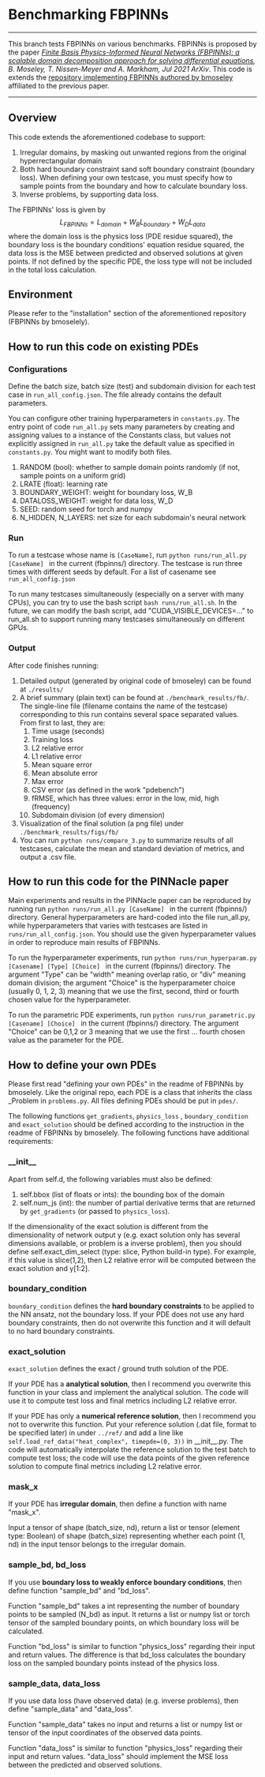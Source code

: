 # Benchmarking FBPINNs
---

This branch tests FBPINNs on various benchmarks. FBPINNs is proposed by the paper *[Finite Basis Physics-Informed Neural Networks (FBPINNs): a scalable domain decomposition approach for solving differential equations](https://arxiv.org/abs/2107.07871), B. Moseley, T. Nissen-Meyer and A. Markham, Jul 2021 ArXiv*. This code is extends the [repository implementing FBPINNs authored by bmoseley](https://github.com/benmoseley/FBPINNs) affiliated to the previous paper.

---

## Overview

This code extends the aforementioned codebase to support:

1. Irregular domains, by masking out unwanted regions from the original hyperrectangular domain
2. Both hard boundary constraint sand soft boundary constraint (boundary loss). When defining your own testcase, you must specify how to sample points from the boundary and how to calculate boundary loss.
3. Inverse problems, by supporting data loss.

The FBPINNs' loss is given by
$$
L_{FBPINNs} = L_{domain} + W_{B}L_{boundary}+W_{D}L_{data}
$$
where the domain loss is the physics loss (PDE residue squared), the boundary loss is the boundary conditions' equation residue squared, the data loss is the MSE between predicted and observed solutions at given points. If not defined by the specific PDE, the loss type will not be included in the total loss calculation.

## Environment

Please refer to the "installation" section of the aforementioned repository (FBPINNs by bmoselely).

## How to run this code on existing PDEs

### Configurations

Define the batch size, batch size (test) and subdomain division for each test case in `run_all_config.json`. The file already contains the default parameters.

You can configure other training hyperparameters in `constants.py`. The entry point of code `run_all.py` sets many parameters by creating and assigning values to a instance of the Constants class, but values not explicitly assigned in `run_all.py` take the default value as specified in `constants.py`. You might want to modify both files.

1. RANDOM (bool): whether to sample domain points randomly (if not, sample points on a uniform grid)
2. LRATE (float): learning rate
3. BOUNDARY_WEIGHT: weight for boundary loss, W_B
4. DATALOSS_WEIGHT: weight for data loss, W_D
5. SEED: random seed for torch and numpy
6. N_HIDDEN, N_LAYERS: net size for each subdomain's neural network 

### Run

To run a testcase whose name is  `[CaseName]`, run  `python runs/run_all.py [CaseName] ` in the current (fbpinns/) directory. The testcase is run three times with different seeds by default. For a list of casename see `run_all_config.json `

To run many testcases simultaneously (especially on a server with many CPUs), you can try to use the bash script `bash runs/run_all.sh`. In the future, we can modify the bash script, add "CUDA_VISIBLE_DEVICES=..." to run_all.sh to support running many testcases simultaneously on different GPUs.

### Output

After code finishes running:

1. Detailed output (generated by original code of bmoseley) can be found at `./results/`
2. A brief summary (plain text) can be found at `./benchmark_results/fb/`. The single-line file (filename contains the name of the testcase) corresponding to this run contains several space separated values. From first to last, they are:
   1. Time usage (seconds)
   2. Training loss
   3. L2 relative error
   4. L1 relative error
   5. Mean square error
   6. Mean absolute error
   7. Max error
   8. CSV error (as defined in the work "pdebench")
   9. fRMSE, which has three values: error in the low, mid, high (frequency)
   10. Subdomain division (of every dimension)
3. Visualization of the final solution (a png file) under `./benchmark_results/figs/fb/`
4. You can run `python runs/compare_3.py` to summarize results of all testcases, calculate the mean and standard deviation of metrics, and output a .csv file.

## How to run this code for the PINNacle paper

Main experiments and results in the PINNacle paper can be reproduced by running run  `python runs/run_all.py [CaseName] ` in the current (fbpinns/) directory. General hyperparameters are hard-coded into the file run_all.py, while hyperparameters that varies with testcases are listed in `runs/run_all_config.json`. You should use the given hyperparameter values in order to reproduce main results of FBPINNs.

To run the hyperparameter experiments, run `python runs/run_hyperparam.py [Casename] [Type] [Choice] ` in the current (fbpinns/) directory. The argument "Type" can be "width" meaning overlap ratio, or "div" meaning domain division; the argument "Choice" is the hyperparameter choice (usually 0, 1, 2, 3) meaning that we use the first, second, third or fourth chosen value for the hyperparameter.

To run the parametric PDE experiments, run `python runs/run_parametric.py [Casename] [Choice] ` in the current (fbpinns/) directory. The argument "Choice" can be 0,1,2 or 3 meaning that we use the first ... fourth chosen value as the parameter for the PDE.

## How to define your own PDEs

Please first read "defining your own PDEs" in the readme of FBPINNs by bmoselely. Like the original repo, each PDE is a class that inherits the class _Problem in `problems.py`. All files defining PDEs should be put in `pdes/`.

The following functions `get_gradients`, `physics_loss` , `boundary_condition` and `exact_solution` should be defined according to the instruction in the readme of FBPINNs by bmoselely. The following functions have additional requirements:

### \_\_init\_\_

Apart from self.d, the following variables must also be defined:

1. self.bbox (list of floats or ints): the bounding box of the domain
2. self.num_js (int): the number of partial derivative terms that are returned by `get_gradients` (or passed to `physics_loss`).

If the dimensionality of the exact solution is different from the dimensionality of network output y (e.g. exact solution only has several dimensions available, or problem is a inverse problem), then you should define self.exact_dim_select (type: slice, Python build-in type). For example, if this value is slice(1,2), then L2 relative error will be computed between the exact solution and y[1:2].

### boundary_condition

`boundary_condition` defines the **hard boundary constraints** to be applied to the NN ansatz, not the boundary loss. If your PDE does not use any hard boundary constraints, then do not overwrite this function and it will default to no hard boundary constraints.

### exact_solution

 `exact_solution` defines the exact / ground truth solution of the PDE.

If your PDE has a **analytical solution**, then I recommend you overwrite this function in your class and implement the analytical solution. The code will use it to compute test loss and final metrics including L2 relative error. 

If your PDE has only a **numerical reference solution**, then I recommend you not to overwrite this function. Put your reference solution (.dat file, format to be specified later) in under `../ref/` and add a line like  `self.load_ref_data("heat_complex", timepde=(0, 3))` in \_\_init\_\_.py. The code will automatically interpolate the reference solution to the test batch to compute test loss; the code will use the data points of the given reference solution to compute final metrics including L2 relative error.

### mask_x

If your PDE has **irregular domain**, then define a function with name "mask_x".

Input a tensor of shape (batch_size, nd), return a list or tensor (element type: Boolean) of shape (batch_size) representing whether each point (1, nd) in the input tensor belongs to the irregular domain.

### sample_bd, bd_loss

If you use **boundary loss to weakly enforce boundary conditions**, then define function "sample_bd" and "bd_loss".

Function "sample_bd" takes a int representing the number of boundary points to be sampled (N_bd) as input. It returns a list or numpy list or torch tensor of the sampled boundary points, on which boundary loss will be calculated.

Function "bd_loss" is similar to function "physics_loss" regarding their input and return values. The difference is that bd_loss calculates the boundary loss on the sampled boundary points instead of the physics loss.

### sample_data, data_loss

If you use data loss (have observed data) (e.g. inverse problems), then define "sample_data" and "data_loss".

Function "sample_data" takes no input and returns a list or numpy list or tensor of the input coordinates of the observed data points.

Function "data_loss" is similar to function "physics_loss" regarding their input and return values. "data_loss" should implement the MSE loss between the predicted and observed solutions.

